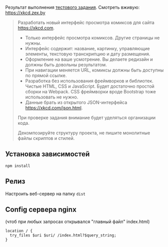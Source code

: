 Результат выполнения [тестового задания](http://git.15web.ru/hr/15web-front-test). 
Смотреть вживую: https://xkcd.zex.by

> Разработать новый интерфейс просмотра комиксов для сайта https://xkcd.com.
> * Только интерфейс просмотра комиксов. Другие страницы не нужны.
> * Интерфейс содержит: название, картинку, управляющие элементы, текстовую транскрипцию и дату размещения.
> * Оформление на ваше усмотрение. Вы делаете редизайн и должны быть довольны результатом.
> * При навигации меняется URL, комиксы должны быть доступны по прямой ссылке.
> * Разработка без использования фреймворков и библиотек. Чистые HTML, CSS и JavaScript. Будет достаточно простой сборки на Webpack. CSS фреймворки вроде Bootstrap тоже использовать не нужно.
> * Данные брать из открытого JSON-интерфейса https://xkcd.com/json.html.
> 
> При проверке задания внимание будет уделяться организации кода.  
> 
> Декомпозируйте структуру проекта, не пишите монолитные файлы скриптов и стилей.


## Установка зависимостей
`npm install`

## Релиз
Настроить веб-сервер на папку `dist`

## Config сервера nginx
(чтоб при любых запросах открывался "главный файл" index.html)
```
location / {
  try_files $uri $uri/ /index.html?$query_string;
}
```